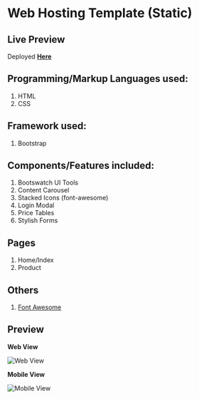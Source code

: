 # Web Hosting Template (Static)

## Live Preview 
Deployed [**Here**]()

## Programming/Markup Languages used:
1. HTML 
2. CSS

## Framework used:
1. Bootstrap

## Components/Features included:
1. Bootswatch UI Tools 
2. Content Carousel 
3. Stacked Icons (font-awesome)
4. Login Modal 
5. Price Tables 
6. Stylish Forms

## Pages 
1. Home/Index
2. Product

## Others
1. [Font Awesome](http://fontawesome.io/)

## Preview 
**Web View**

![Web View]()

**Mobile View**

![Mobile View]()